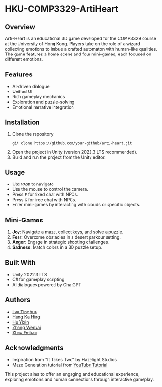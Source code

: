 # HKU-COMP3329-ArtiHeart

## Overview
Arti-Heart is an educational 3D game developed for the COMP3329 course at the University of Hong Kong. Players take on the role of a wizard collecting emotions to imbue a crafted automaton with human-like qualities. The game features a home scene and four mini-games, each focused on different emotions.

## Features
- AI-driven dialogue
- Unified UI
- Rich gameplay mechanics
- Exploration and puzzle-solving
- Emotional narrative integration

## Installation
1. Clone the repository:
   ```
   git clone https://github.com/your-github/arti-heart.git
   ```
2. Open the project in Unity (version 2022.3 LTS recommended).
3. Build and run the project from the Unity editor.

## Usage
- Use `WASD` to navigate.
- Use the mouse to control the camera.
- Press `F` for fixed chat with NPCs.
- Press `G` for free chat with NPCs.
- Enter mini-games by interacting with clouds or specific objects.

## Mini-Games
1. **Joy**: Navigate a maze, collect keys, and solve a puzzle.
2. **Fear**: Overcome obstacles in a desert parkour setting.
3. **Anger**: Engage in strategic shooting challenges.
4. **Sadness**: Match colors in a 3D puzzle setup.

## Built With
- Unity 2022.3 LTS
- C# for gameplay scripting
- AI dialogues powered by ChatGPT

## Authors
- [Lyu Tinghua](https://github.com/AryaLyu)
- [Hung Ka Hing](https://github.com/henryyy-hung)
- [Hu Yixin](https://github.com/chron1kle)
- [Zhang Wenkai](https://github.com/wk-zhang)
- [Zhao Feihan]()

## Acknowledgments
- Inspiration from "It Takes Two" by Hazelight Studios
- Maze Generation tutorial from [YouTube Tutorial](https://www.youtube.com/watch?v=_aeYq5BmDMg)

This project aims to offer an engaging and educational experience, exploring emotions and human connections through interactive gameplay.
